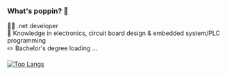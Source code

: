 ### What's poppin? 🤙

👨‍💻 .net developer  
🔌 Knowledge in electronics, circuit board design & embedded system/PLC programming  
✏️ Bachelor's degree loading ...   
<!--
**BernhardAuer/BernhardAuer** is a ✨ _special_ ✨ repository because its `README.md` (this file) appears on your GitHub profile.


Here are some ideas to get you started:

- 🔭 I’m currently working on my bachelor thesis 🎓
- 🌱 I’m currently learning ...
- 👯 I’m looking to collaborate on ...
- 🤔 I’m looking for help with ...
- 💬 Ask me about ...
- 📫 How to reach me: ...
- 😄 Pronouns: ...
- ⚡ Fun fact: ...

[![BernhardAuer's GitHub stats](https://github-readme-stats.vercel.app/api?username=BernhardAuer)](https://github.com/BernhardAuer/github-readme-stats)
-->

[![Top Langs](https://github-readme-stats.vercel.app/api/top-langs/?username=BernhardAuer&layout=compact)](https://github.com/BernhardAuer/github-readme-stats)
